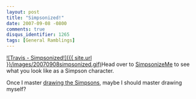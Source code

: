 ```yaml
---
layout: post
title: "Simpsonized!"
date: 2007-09-08 -0800
comments: true
disqus_identifier: 1265
tags: [General Ramblings]
---
```

[![Travis -
Simpsonized!]({{ site.url }}/images/20070908simpsonized.gif)](http://www.simpsonizeme.com)Head
over to [SimpsonizeMe](http://www.simpsonizeme.com) to see what you look
like as a Simpson character.

Once I master [drawing the
Simpsons](http://paraesthesia.com/archive/2007/08/20/bart-and-bicycles.aspx),
maybe I should master drawing myself?
